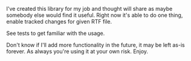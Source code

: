 I've created this library for my job and thought will share as maybe somebody else would find it useful. Right now it's able to do one thing, enable tracked changes for given RTF file.

See tests to get familiar with the usage.

Don't know if I'll add more functionality in the future, it may be left as-is forever. As always you're using it at your own risk. Enjoy.

